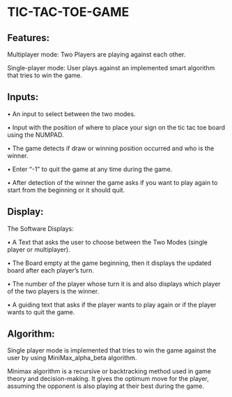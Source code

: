 # TIC-TAC-TOE-GAME

## Features:
Multiplayer mode: Two Players are playing against each other.

Single-player mode: User plays against an implemented smart algorithm that tries to win the game. 

## Inputs:
•	An input to select between the two modes.

•	Input with the position of where to place your sign on the tic tac toe board using the NUMPAD.

•	The game detects if draw or winning position occurred and who is the winner.

•	Enter “-1” to quit the game at any time during the game.

•	After detection of the winner the game asks if you want to play again to start from the beginning or it should quit.

## Display:
The Software Displays: 

•	A Text that asks the user to choose between the Two Modes (single player or multiplayer).

•	The Board empty at the game beginning, then it displays the updated board after each player’s turn.

•	The number of the player whose turn it is and also displays which player of the two players is the winner. 

•	A guiding text that asks if the player wants to play again or if the player wants to quit the game.

## Algorithm:
Single player mode is implemented that tries to win the game against the user by using MiniMax_alpha_beta algorithm.

Minimax algorithm is a recursive or backtracking method used in game theory and decision-making. It gives the optimum move for the player, assuming the opponent is also playing at their best during the game.

